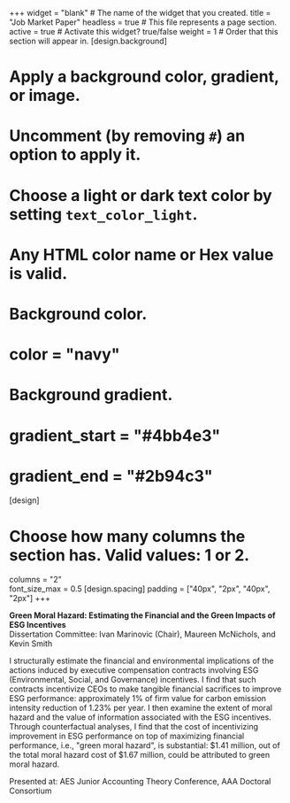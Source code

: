 +++
widget = "blank"  # The name of the widget that you created.
title = "Job Market Paper"
headless = true  # This file represents a page section.
active = true  # Activate this widget? true/false
weight = 1  # Order that this section will appear in.
[design.background]
  # Apply a background color, gradient, or image.
  #   Uncomment (by removing `#`) an option to apply it.
  #   Choose a light or dark text color by setting `text_color_light`.
  #   Any HTML color name or Hex value is valid.

  # Background color.
  # color = "navy"
  
  # Background gradient.
  # gradient_start = "#4bb4e3"
  # gradient_end = "#2b94c3"
[design]
  # Choose how many columns the section has. Valid values: 1 or 2.
  columns = "2"  
  font_size_max = 0.5
[design.spacing]
  padding = ["40px", "2px", "40px", "2px"]
+++

**Green Moral Hazard: Estimating the Financial and the Green Impacts of ESG Incentives**  
Dissertation Committee: Ivan Marinovic (Chair), Maureen McNichols, and Kevin Smith  

I structurally estimate the financial and environmental implications of the actions induced by executive compensation contracts involving ESG (Environmental, Social, and Governance) incentives. I find that such contracts incentivize CEOs to make tangible financial sacrifices to improve ESG performance: approximately 1% of firm value for carbon emission intensity reduction of 1.23% per year. I then examine the extent of moral hazard and the value of information associated with the ESG incentives. Through counterfactual analyses, I find that the cost of incentivizing improvement in ESG performance on top of maximizing financial performance, i.e., "green moral hazard", is substantial: $1.41 million, out of the total moral hazard cost of $1.67 million, could be attributed to green moral hazard.  

Presented at: AES Junior Accounting Theory Conference, AAA Doctoral Consortium 
